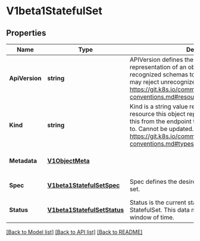 # V1beta1StatefulSet

## Properties
Name | Type | Description | Notes
------------ | ------------- | ------------- | -------------
**ApiVersion** | **string** | APIVersion defines the versioned schema of this representation of an object. Servers should convert recognized schemas to the latest internal value, and may reject unrecognized values. More info: https://git.k8s.io/community/contributors/devel/api-conventions.md#resources | [optional] [default to null]
**Kind** | **string** | Kind is a string value representing the REST resource this object represents. Servers may infer this from the endpoint the client submits requests to. Cannot be updated. In CamelCase. More info: https://git.k8s.io/community/contributors/devel/api-conventions.md#types-kinds | [optional] [default to null]
**Metadata** | [**V1ObjectMeta**](v1.ObjectMeta.md) |  | [optional] [default to null]
**Spec** | [**V1beta1StatefulSetSpec**](v1beta1.StatefulSetSpec.md) | Spec defines the desired identities of pods in this set. | [optional] [default to null]
**Status** | [**V1beta1StatefulSetStatus**](v1beta1.StatefulSetStatus.md) | Status is the current status of Pods in this StatefulSet. This data may be out of date by some window of time. | [optional] [default to null]

[[Back to Model list]](../README.md#documentation-for-models) [[Back to API list]](../README.md#documentation-for-api-endpoints) [[Back to README]](../README.md)



